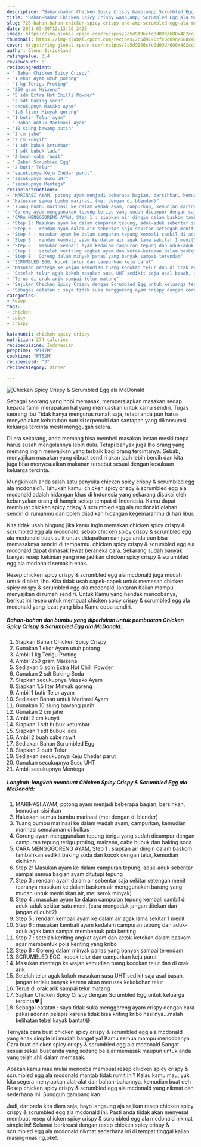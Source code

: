 ```yaml
---
description: "Bahan-bahan Chicken Spicy Crispy &amp;amp; Scrumbled Egg ala McDonald yang nikmat Untuk Jualan"
title: "Bahan-bahan Chicken Spicy Crispy &amp;amp; Scrumbled Egg ala McDonald yang nikmat Untuk Jualan"
slug: 726-bahan-bahan-chicken-spicy-crispy-and-amp-scrumbled-egg-ala-mcdonald-yang-nikmat-untuk-jualan
date: 2021-03-20T12:13:26.242Z
image: https://img-global.cpcdn.com/recipes/2c5d9196cfc0d09d/680x482cq70/chicken-spicy-crispy-scrumbled-egg-ala-mcdonald-foto-resep-utama.jpg
thumbnail: https://img-global.cpcdn.com/recipes/2c5d9196cfc0d09d/680x482cq70/chicken-spicy-crispy-scrumbled-egg-ala-mcdonald-foto-resep-utama.jpg
cover: https://img-global.cpcdn.com/recipes/2c5d9196cfc0d09d/680x482cq70/chicken-spicy-crispy-scrumbled-egg-ala-mcdonald-foto-resep-utama.jpg
author: Glenn Strickland
ratingvalue: 3.4
reviewcount: 6
recipeingredient:
- " Bahan Chicken Spicy Crispy"
- "1 ekor Ayam utuh potong"
- "1 kg Terigu Proting"
- "250 gram Maizena"
- "5 sdm Extra Hot Chilli Powder"
- "2 sdt Baking Soda"
- "secukupnya Masako Ayam"
- "1.5 liter Minyak goreng"
- "1 butir Telur ayam"
- " Bahan untuk Marinasi Ayam"
- "10 siung bawang putih"
- "2 cm jahe"
- "2 cm kunyit"
- "1 sdt bubuk ketumbar"
- "1 sdt bubuk lada"
- "2 buah cabe rawit"
- " Bahan Scrumbled Egg"
- "2 butir Telur"
- "secukupnya Keju Chedar parut"
- "secukupnya Susu UHT"
- "secukupnya Mentega"
recipeinstructions:
- "MARINASI AYAM, potong ayam menjadi beberapa bagian, bersihkan, kemudian sisihkan"
- "Haluskan semua bumbu marinasi (me: dengan di blender)"
- "Tuang bumbu marinasi ke dalam wadah ayam, campurkan, kemudian marinasi semalaman di kulkas"
- "Goreng ayam menggunakan tepung terigu yang sudah dicampur dengan campuran tepung terigu proting, maizena, cabe bubuk dan baking soda"
- "CARA MENGGGORENG AYAM, Step 1 : siapkan air dingin dalam baskom tambahkan sedikit baking soda dan kocok dengan telur, kemudian sisihkan"
- "Step 2: Masukan ayam ke dalam campuran tepung, aduk-aduk sebentar sampai semua bagian ayam ditutupi tepung"
- "Step 3 : rendam ayam dalam air sebentar saja sekitar setengah menit (caranya masukan ke dalam baskom air menggunakan barang yang mudah untuk meniriskan air, me: serok minyak)"
- "Step 4 : masukan ayam ke dalam campuran tepung kembali sambil di aduk-aduk sekitar satu menit (cara mengaduk jangan ditekan dan jangan di cubit2)"
- "Step 5 : rendam kembali ayam ke dalam air agak lama sekitar 1 menit"
- "Step 6 : masukan kembali ayam kedalam campuran tepung dan aduk-aduk agak lama sampai membentuk pola keriting"
- "Step 7 : setelah keriting angkat ayam dan ketok-ketokan dalam baskom agar membentuk pola keriting yang kribo"
- "Step 8 : Goreng dalam minyak panas yang banyak sampai terendam"
- "SCRUMBLED EGG, kocok telur dan campurkan keju parut"
- "Masukan mentega ke wajan kemudian tuang kocokan telur dan di orak arik"
- "Setelah telur agak kokoh masukan susu UHT sedikit saja asal basah, jangan terlalu banyak karena akan merusak kekokohan telur"
- "Terus di orak arik sampai telur matang"
- "Sajikan Chicken Spicy Crispy dengan Scrumbled Egg untuk keluarga tercinta❤️🤗"
- "Sebagai catatan : saya tidak suka menggoreng ayam crispy dengan cara pakai adonan pelapis karena tidak bisa kriting kribo hasilnya...malah kelihatan tebel kayak bantat😂"
categories:
- Resep
tags:
- chicken
- spicy
- crispy

katakunci: chicken spicy crispy 
nutrition: 274 calories
recipecuisine: Indonesian
preptime: "PT37M"
cooktime: "PT52M"
recipeyield: "3"
recipecategory: Dinner

---
```



![Chicken Spicy Crispy &amp; Scrumbled Egg ala McDonald](https://img-global.cpcdn.com/recipes/2c5d9196cfc0d09d/680x482cq70/chicken-spicy-crispy-scrumbled-egg-ala-mcdonald-foto-resep-utama.jpg)

Sebagai seorang yang hobi memasak, mempersiapkan masakan sedap kepada famili merupakan hal yang memuaskan untuk kamu sendiri. Tugas seorang ibu Tidak hanya mengurus rumah saja, tetapi anda pun harus menyediakan kebutuhan nutrisi terpenuhi dan santapan yang dikonsumsi keluarga tercinta mesti menggugah selera.

Di era  sekarang, anda memang bisa membeli masakan instan meski tanpa harus susah mengolahnya lebih dulu. Tetapi banyak juga lho orang yang memang ingin menyajikan yang terbaik bagi orang tercintanya. Sebab, menyajikan masakan yang dibuat sendiri akan jauh lebih bersih dan kita juga bisa menyesuaikan makanan tersebut sesuai dengan kesukaan keluarga tercinta. 



Mungkinkah anda salah satu penyuka chicken spicy crispy &amp; scrumbled egg ala mcdonald?. Tahukah kamu, chicken spicy crispy &amp; scrumbled egg ala mcdonald adalah hidangan khas di Indonesia yang sekarang disukai oleh kebanyakan orang di hampir setiap tempat di Indonesia. Kamu dapat membuat chicken spicy crispy &amp; scrumbled egg ala mcdonald olahan sendiri di rumahmu dan boleh dijadikan hidangan kegemaranmu di hari libur.

Kita tidak usah bingung jika kamu ingin memakan chicken spicy crispy &amp; scrumbled egg ala mcdonald, sebab chicken spicy crispy &amp; scrumbled egg ala mcdonald tidak sulit untuk didapatkan dan juga anda pun bisa memasaknya sendiri di tempatmu. chicken spicy crispy &amp; scrumbled egg ala mcdonald dapat dimasak lewat beraneka cara. Sekarang sudah banyak banget resep kekinian yang menjadikan chicken spicy crispy &amp; scrumbled egg ala mcdonald semakin enak.

Resep chicken spicy crispy &amp; scrumbled egg ala mcdonald juga mudah untuk dibikin, lho. Kita tidak usah capek-capek untuk memesan chicken spicy crispy &amp; scrumbled egg ala mcdonald, lantaran Kalian mampu menyajikan di rumah sendiri. Untuk Kamu yang hendak mencobanya, berikut ini resep untuk membuat chicken spicy crispy &amp; scrumbled egg ala mcdonald yang lezat yang bisa Kamu coba sendiri.

<!--inarticleads1-->

##### Bahan-bahan dan bumbu yang diperlukan untuk pembuatan Chicken Spicy Crispy &amp; Scrumbled Egg ala McDonald:

1. Siapkan  Bahan Chicken Spicy Crispy
1. Gunakan 1 ekor Ayam utuh potong
1. Ambil 1 kg Terigu Proting
1. Ambil 250 gram Maizena
1. Sediakan 5 sdm Extra Hot Chilli Powder
1. Gunakan 2 sdt Baking Soda
1. Siapkan secukupnya Masako Ayam
1. Siapkan 1.5 liter Minyak goreng
1. Ambil 1 butir Telur ayam
1. Sediakan  Bahan untuk Marinasi Ayam
1. Gunakan 10 siung bawang putih
1. Gunakan 2 cm jahe
1. Ambil 2 cm kunyit
1. Siapkan 1 sdt bubuk ketumbar
1. Siapkan 1 sdt bubuk lada
1. Ambil 2 buah cabe rawit
1. Sediakan  Bahan Scrumbled Egg
1. Siapkan 2 butir Telur
1. Sediakan secukupnya Keju Chedar parut
1. Gunakan secukupnya Susu UHT
1. Ambil secukupnya Mentega




<!--inarticleads2-->

##### Langkah-langkah membuat Chicken Spicy Crispy &amp; Scrumbled Egg ala McDonald:

1. MARINASI AYAM, potong ayam menjadi beberapa bagian, bersihkan, kemudian sisihkan
1. Haluskan semua bumbu marinasi (me: dengan di blender)
1. Tuang bumbu marinasi ke dalam wadah ayam, campurkan, kemudian marinasi semalaman di kulkas
1. Goreng ayam menggunakan tepung terigu yang sudah dicampur dengan campuran tepung terigu proting, maizena, cabe bubuk dan baking soda
1. CARA MENGGGORENG AYAM, Step 1 : siapkan air dingin dalam baskom tambahkan sedikit baking soda dan kocok dengan telur, kemudian sisihkan
1. Step 2: Masukan ayam ke dalam campuran tepung, aduk-aduk sebentar sampai semua bagian ayam ditutupi tepung
1. Step 3 : rendam ayam dalam air sebentar saja sekitar setengah menit (caranya masukan ke dalam baskom air menggunakan barang yang mudah untuk meniriskan air, me: serok minyak)
1. Step 4 : masukan ayam ke dalam campuran tepung kembali sambil di aduk-aduk sekitar satu menit (cara mengaduk jangan ditekan dan jangan di cubit2)
1. Step 5 : rendam kembali ayam ke dalam air agak lama sekitar 1 menit
1. Step 6 : masukan kembali ayam kedalam campuran tepung dan aduk-aduk agak lama sampai membentuk pola keriting
1. Step 7 : setelah keriting angkat ayam dan ketok-ketokan dalam baskom agar membentuk pola keriting yang kribo
1. Step 8 : Goreng dalam minyak panas yang banyak sampai terendam
1. SCRUMBLED EGG, kocok telur dan campurkan keju parut
1. Masukan mentega ke wajan kemudian tuang kocokan telur dan di orak arik
1. Setelah telur agak kokoh masukan susu UHT sedikit saja asal basah, jangan terlalu banyak karena akan merusak kekokohan telur
1. Terus di orak arik sampai telur matang
1. Sajikan Chicken Spicy Crispy dengan Scrumbled Egg untuk keluarga tercinta❤️🤗
1. Sebagai catatan : saya tidak suka menggoreng ayam crispy dengan cara pakai adonan pelapis karena tidak bisa kriting kribo hasilnya...malah kelihatan tebel kayak bantat😂




Ternyata cara buat chicken spicy crispy &amp; scrumbled egg ala mcdonald yang enak simple ini mudah banget ya! Kamu semua mampu mencobanya. Cara buat chicken spicy crispy &amp; scrumbled egg ala mcdonald Sangat sesuai sekali buat anda yang sedang belajar memasak maupun untuk anda yang telah ahli dalam memasak.

Apakah kamu mau mulai mencoba membuat resep chicken spicy crispy &amp; scrumbled egg ala mcdonald mantab tidak rumit ini? Kalau kamu mau, yuk kita segera menyiapkan alat-alat dan bahan-bahannya, kemudian buat deh Resep chicken spicy crispy &amp; scrumbled egg ala mcdonald yang nikmat dan sederhana ini. Sungguh gampang kan. 

Jadi, daripada kita diam saja, hayo langsung aja sajikan resep chicken spicy crispy &amp; scrumbled egg ala mcdonald ini. Pasti anda tiidak akan menyesal membuat resep chicken spicy crispy &amp; scrumbled egg ala mcdonald nikmat simple ini! Selamat berkreasi dengan resep chicken spicy crispy &amp; scrumbled egg ala mcdonald nikmat sederhana ini di tempat tinggal kalian masing-masing,oke!.

